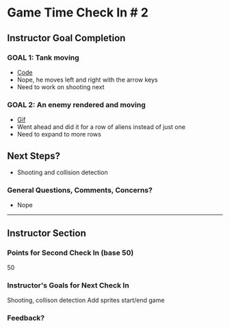 # Game Time Check In # 2

## Instructor Goal Completion

### GOAL 1: Tank moving

  - [Code](https://github.com/ShannonPaige/turing-invaders/blob/master/lib/game.js#L36-L40)
  - Nope, he moves left and right with the arrow keys
  - Need to work on shooting next

### GOAL 2: An enemy rendered and moving

- [Gif](http://recordit.co/vlycGv5Tfl)
- Went ahead and did it for a row of aliens instead of just one
- Need to expand to more rows


## Next Steps?

- Shooting and collision detection

### General Questions, Comments, Concerns?

- Nope

-----

## Instructor Section

### Points for Second Check In (base 50)

50

### Instructor's Goals for Next Check In

Shooting, collison detection
Add sprites
start/end game

### Feedback?
